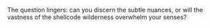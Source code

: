 The question lingers: can you discern the subtle nuances, or will the vastness of the shellcode wilderness overwhelm your senses?
